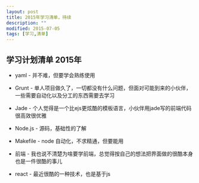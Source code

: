 ```yaml
---
layout: post
title: 2015年学习清单，待续
description: ""
modified: 2015-07-05
tags: [学习,清单]
---
```


## 学习计划清单 2015年

* yaml - 并不难，但要学会熟练使用

* Grunt - 单人项目做久了，一切都没有什么问题，但面对可能到来的小伙伴，一些需要自动化以及分工的东西需要去学习

* Jade - 个人觉得是一个比ejs更炫酷的模板语言，小伙伴用jade写的前端代码很高效很优雅

* Node.js - 源码，基础性的了解

* Makefile - node 自动化，不求精通，但要能用

* 前端 - 我也说不清楚为啥要学前端，总觉得按自己的想法把界面做的很酷本身也是一件很酷的事儿

* react - 最近很酷的一种技术，也是基于js



